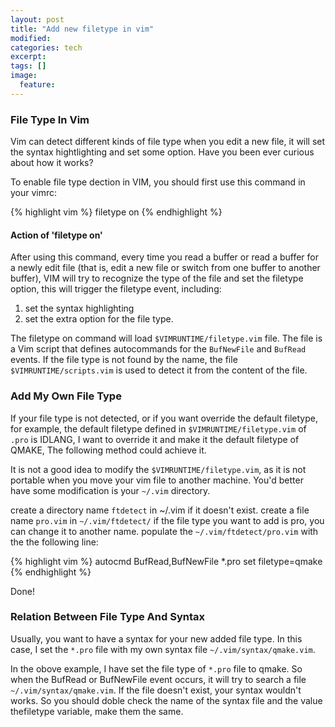 ```yaml
---
layout: post
title: "Add new filetype in vim"
modified:
categories: tech
excerpt:
tags: []
image:
  feature:
---
```


### File Type In Vim

Vim can detect different kinds of file type when you edit a new file, it will
set the syntax hightlighting and set some option. Have you been ever curious
about how it works?

To enable file type dection in VIM, you should first use this command in your
vimrc:

{% highlight vim %}
filetype on 
{% endhighlight %}

#### Action of 'filetype on'

After using this command, every time you read a buffer or read a buffer for a
newly edit file (that is, edit a new file or switch from one buffer to another
buffer), VIM will try to recognize the type of the file and set the filetype
option, this will trigger the filetype event, including: 

1. set the syntax highlighting 
2. set the extra option for the file type.

The filetype on command will load `$VIMRUNTIME/filetype.vim` file. The file is a
Vim script that defines autocommands for the `BufNewFile` and `BufRead` events. If
the file type is not found by the name, the file `$VIMRUNTIME/scripts.vim` is
used to detect it from the content of the file.

### Add My Own File Type

If your file type is not detected, or if you want override the default
filetype, for example, the default filetype defined in `$VIMRUNTIME/filetype.vim`
of `.pro` is IDLANG, I want to override it and make it the default filetype of
QMAKE, The following method could achieve it.

It is not a good idea to modify the `$VIMRUNTIME/filetype.vim`, as it is not
portable when you move your vim file to another machine. You'd better have some
modification is your `~/.vim` directory.

create a directory name `ftdetect` in ~/.vim if it doesn't exist.  create a file
name `pro.vim` in `~/.vim/ftdetect/` if the file type you want to add is pro, you
can change it to another name.  populate the `~/.vim/ftdetect/pro.vim` with the
the following line:

{% highlight vim %}
    autocmd BufRead,BufNewFile *.pro set filetype=qmake 
{% endhighlight %}

Done!

### Relation Between File Type And Syntax

Usually, you want to have a syntax for your new added file type. In this case,
I set the `*.pro` file with my own syntax file `~/.vim/syntax/qmake.vim`.

In the obove example, I have set the file type of `*.pro` file to qmake. So when
the BufRead or BufNewFile event occurs, it will try to search a file
`~/.vim/syntax/qmake.vim`. If the file doesn't exist, your syntax wouldn't works.
So you should doble check the name of the syntax file and the value thefiletype
variable, make them the same.
